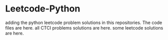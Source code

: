 # Leetcode-Python
adding the python leetcode problem solutions in this repositories. 
The code files are here.
all CTCI problems solutions are here.
some leetcode solutions are here.








































































































































































































































































































































